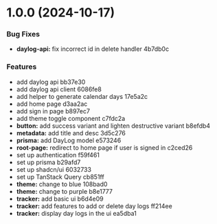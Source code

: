 # 1.0.0 (2024-10-17)


### Bug Fixes

* **daylog-api:** fix incorrect id in delete handler 4b7db0c


### Features

* add daylog api bb37e30
* add daylog api client 6086fe8
* add helper to generate calendar days 17e5a2c
* add home page d3aa2ac
* add sign in page b897ec7
* add theme toggle component c7fdc2a
* **button:** add success variant and lighten destructive variant b8efdb4
* **metadata:** add title and desc 3d5c276
* **prisma:** add DayLog model e573246
* **root-page:** redirect to home page if user is signed in c2ced26
* set up authentication f59f461
* set up prisma b29afd7
* set up shadcn/ui 6032733
* set up TanStack Query cb851ff
* **theme:** change to blue 108bad0
* **theme:** change to purple b8e1777
* **tracker:** add basic ui b6d4e09
* **tracker:** add features to add or delete day logs ff214ee
* **tracker:** display day logs in the ui ea5dba1



